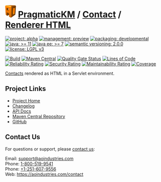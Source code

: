 # [<img src="ao-logo.png" alt="AO Logo" width="35" height="40">](https://github.com/ao-apps) [PragmaticKM](https://github.com/ao-apps/pragmatickm) / [Contact](https://github.com/ao-apps/pragmatickm-contact) / [Renderer HTML](https://github.com/ao-apps/pragmatickm-contact-renderer-html)

[![project: alpha](https://pragmatickm.com/ao-badges/project-alpha.svg)](https://aoindustries.com/life-cycle#project-alpha)
[![management: preview](https://pragmatickm.com/ao-badges/management-preview.svg)](https://aoindustries.com/life-cycle#management-preview)
[![packaging: developmental](https://pragmatickm.com/ao-badges/packaging-developmental.svg)](https://aoindustries.com/life-cycle#packaging-developmental)  
[![java: &gt;= 11](https://pragmatickm.com/ao-badges/java-11.svg)](https://docs.oracle.com/en/java/javase/11/)
[![java ee: &gt;= 7](https://pragmatickm.com/ao-badges/javaee-7.svg)](https://docs.oracle.com/javaee/7/)
[![semantic versioning: 2.0.0](https://pragmatickm.com/ao-badges/semver-2.0.0.svg)](http://semver.org/spec/v2.0.0.html)
[![license: LGPL v3](https://pragmatickm.com/ao-badges/license-lgpl-3.0.svg)](https://www.gnu.org/licenses/lgpl-3.0)

[![Build](https://github.com/ao-apps/pragmatickm-contact-renderer-html/workflows/Build/badge.svg?branch=master)](https://github.com/ao-apps/pragmatickm-contact-renderer-html/actions?query=workflow%3ABuild)
[![Maven Central](https://maven-badges.herokuapp.com/maven-central/com.pragmatickm/pragmatickm-contact-renderer-html/badge.svg)](https://maven-badges.herokuapp.com/maven-central/com.pragmatickm/pragmatickm-contact-renderer-html)
[![Quality Gate Status](https://sonarcloud.io/api/project_badges/measure?branch=master&project=com.pragmatickm%3Apragmatickm-contact-renderer-html&metric=alert_status)](https://sonarcloud.io/dashboard?branch=master&id=com.pragmatickm%3Apragmatickm-contact-renderer-html)
[![Lines of Code](https://sonarcloud.io/api/project_badges/measure?branch=master&project=com.pragmatickm%3Apragmatickm-contact-renderer-html&metric=ncloc)](https://sonarcloud.io/component_measures?branch=master&id=com.pragmatickm%3Apragmatickm-contact-renderer-html&metric=ncloc)  
[![Reliability Rating](https://sonarcloud.io/api/project_badges/measure?branch=master&project=com.pragmatickm%3Apragmatickm-contact-renderer-html&metric=reliability_rating)](https://sonarcloud.io/component_measures?branch=master&id=com.pragmatickm%3Apragmatickm-contact-renderer-html&metric=Reliability)
[![Security Rating](https://sonarcloud.io/api/project_badges/measure?branch=master&project=com.pragmatickm%3Apragmatickm-contact-renderer-html&metric=security_rating)](https://sonarcloud.io/component_measures?branch=master&id=com.pragmatickm%3Apragmatickm-contact-renderer-html&metric=Security)
[![Maintainability Rating](https://sonarcloud.io/api/project_badges/measure?branch=master&project=com.pragmatickm%3Apragmatickm-contact-renderer-html&metric=sqale_rating)](https://sonarcloud.io/component_measures?branch=master&id=com.pragmatickm%3Apragmatickm-contact-renderer-html&metric=Maintainability)
[![Coverage](https://sonarcloud.io/api/project_badges/measure?branch=master&project=com.pragmatickm%3Apragmatickm-contact-renderer-html&metric=coverage)](https://sonarcloud.io/component_measures?branch=master&id=com.pragmatickm%3Apragmatickm-contact-renderer-html&metric=Coverage)

[Contacts](https://github.com/ao-apps/pragmatickm-contact) rendered as HTML in a Servlet environment.

## Project Links
* [Project Home](https://pragmatickm.com/contact/renderer/html/)
* [Changelog](https://pragmatickm.com/contact/renderer/html/changelog)
* [API Docs](https://pragmatickm.com/contact/renderer/html/apidocs/)
* [Maven Central Repository](https://search.maven.org/artifact/com.pragmatickm/pragmatickm-contact-renderer-html)
* [GitHub](https://github.com/ao-apps/pragmatickm-contact-renderer-html)

## Contact Us
For questions or support, please [contact us](https://aoindustries.com/contact):

Email: [support@aoindustries.com](mailto:support@aoindustries.com)  
Phone: [1-800-519-9541](tel:1-800-519-9541)  
Phone: [+1-251-607-9556](tel:+1-251-607-9556)  
Web: https://aoindustries.com/contact
